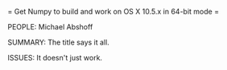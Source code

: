 = Get Numpy to build and work on OS X 10.5.x in 64-bit mode =

PEOPLE: Michael Abshoff

SUMMARY: The title says it all.

ISSUES:
It doesn't just work. 
